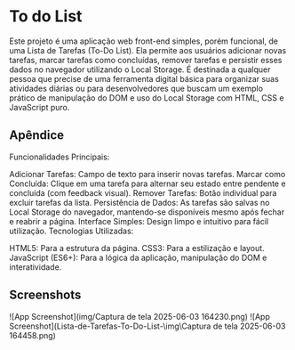 
# To do List

Este projeto é uma aplicação web front-end simples, porém funcional, de uma Lista de Tarefas (To-Do List). Ela permite aos usuários adicionar novas tarefas, marcar tarefas como concluídas, remover tarefas e persistir esses dados no navegador utilizando o Local Storage. É destinada a qualquer pessoa que precise de uma ferramenta digital básica para organizar suas atividades diárias ou para desenvolvedores que buscam um exemplo prático de manipulação do DOM e uso do Local Storage com HTML, CSS e JavaScript puro.


## Apêndice

Funcionalidades Principais:

Adicionar Tarefas: Campo de texto para inserir novas tarefas.
Marcar como Concluída: Clique em uma tarefa para alternar seu estado entre pendente e concluída (com feedback visual).
Remover Tarefas: Botão individual para excluir tarefas da lista.
Persistência de Dados: As tarefas são salvas no Local Storage do navegador, mantendo-se disponíveis mesmo após fechar e reabrir a página.
Interface Simples: Design limpo e intuitivo para fácil utilização.
Tecnologias Utilizadas:

HTML5: Para a estrutura da página.
CSS3: Para a estilização e layout.
JavaScript (ES6+): Para a lógica da aplicação, manipulação do DOM e interatividade.


## Screenshots

![App Screenshot](img/Captura de tela 2025-06-03 164230.png)
![App Screenshot](Lista-de-Tarefas-To-Do-List-\img\Captura de tela 2025-06-03 164458.png)

